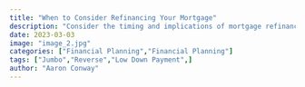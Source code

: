 ```yaml
---
title: "When to Consider Refinancing Your Mortgage"
description: "Consider the timing and implications of mortgage refinancing."
date: 2023-03-03
image: "image_2.jpg"
categories: ["Financial Planning","Financial Planning"]
tags: ["Jumbo","Reverse","Low Down Payment",]
author: "Aaron Conway"
---
```


